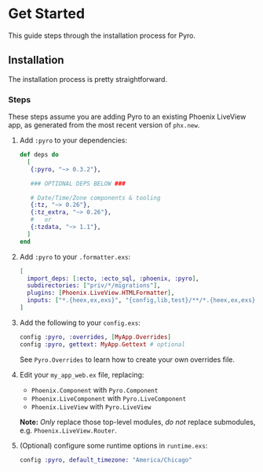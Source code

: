 # Get Started

This guide steps through the installation process for Pyro.

## Installation

The installation process is pretty straightforward.

### Steps

These steps assume you are adding Pyro to an existing Phoenix LiveView app, as generated from the most recent version of `phx.new`.

1. Add `:pyro` to your dependencies:

   ```elixir
   def deps do
     [
      {:pyro, "~> 0.3.2"},

      ### OPTIONAL DEPS BELOW ###

      # Date/Time/Zone components & tooling
      {:tz, "~> 0.26"},
      {:tz_extra, "~> 0.26"},
      #   or
      {:tzdata, "~> 1.1"},
     ]
   end
   ```

2. Add `:pyro` to your `.formatter.exs`:

   ```elixir
   [
     import_deps: [:ecto, :ecto_sql, :phoenix, :pyro],
     subdirectories: ["priv/*/migrations"],
     plugins: [Phoenix.LiveView.HTMLFormatter],
     inputs: ["*.{heex,ex,exs}", "{config,lib,test}/**/*.{heex,ex,exs}", "priv/*/seeds.exs"]
   ]
   ```

3. Add the following to your `config.exs`:

   ```elixir
   config :pyro, :overrides, [MyApp.Overrides]
   config :pyro, gettext: MyApp.Gettext # optional
   ```

   See `Pyro.Overrides` to learn how to create your own overrides file.

4. Edit your `my_app_web.ex` file, replacing:

   - `Phoenix.Component` with `Pyro.Component`
   - `Phoenix.LiveComponent` with `Pyro.LiveComponent`
   - `Phoenix.LiveView` with `Pyro.LiveView`

   **Note:** _Only_ replace those top-level modules, _do not_ replace submodules, e.g. `Phoenix.LiveView.Router`.

5. (Optional) configure some runtime options in `runtime.exs`:

   ```elixir
   config :pyro, default_timezone: "America/Chicago"
   ```
